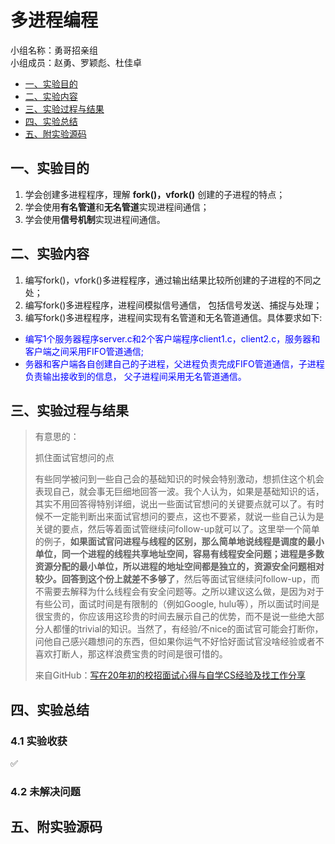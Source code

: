 # 多进程编程

小组名称：勇哥招亲组  
小组成员：赵勇、罗颖彪、杜佳卓

- [一、实验目的](#jump1)
- [二、实验内容](#jump2)
- [三、实验过程与结果](#jump3)
- [四、实验总结](#jump4)
- [五、附实验源码](#jump5)

## <span id="jump1">一、实验目的</span>
1. 学会创建多进程程序，理解 **fork()，vfork()** 创建的子进程的特点；
2. 学会使用**有名管道**和**无名管道**实现进程间通信；
3. 学会使用**信号机制**实现进程间通信。

## <span id="jump2">二、实验内容</span>

1. 编写fork()，vfork()多进程程序，通过输出结果比较所创建的子进程的不同之处；
2. 编写fork()多进程程序，进程间模拟信号通信， 包括信号发送、捕捉与处理；
3. 编写fork()多进程程序，进程间实现有名管道和无名管道通信。具体要求如下:
  * <font color='blue'>编写1个服务器程序server.c和2个客户端程序client1.c，client2.c，服务器和客户端之间采用FIFO管道通信;</font>
  * <font color='blue'>务器和客户端各自创建自己的子进程，父进程负责完成FIFO管道通信，子进程负责输出接收到的信息， 父子进程间采用无名管道通信。</font>

## <span id="jump3">三、实验过程与结果</span>


> 有意思的：
>
> 抓住面试官想问的点
>
> 有些同学被问到一些自己会的基础知识的时候会特别激动，想抓住这个机会表现自己，就会事无巨细地回答一波。我个人认为，如果是基础知识的话，其实不用回答得特别详细，说出一些面试官想问的关键要点就可以了。有时候不一定能判断出来面试官想问的要点，这也不要紧，就说一些自己认为是关键的要点，然后等着面试管继续问follow-up就可以了。这里举一个简单的例子，**如果面试官问进程与线程的区别，那么简单地说线程是调度的最小单位，同一个进程的线程共享地址空间，容易有线程安全问题；进程是多数资源分配的最小单位，所以进程的地址空间都是独立的，资源安全问题相对较少。回答到这个份上就差不多够了**，然后等面试官继续问follow-up，而不需要去解释为什么线程会有安全问题等。之所以建议这么做，是因为对于有些公司，面试时间是有限制的（例如Google, hulu等），所以面试时间是很宝贵的，你应该用这珍贵的时间去展示自己的优势，而不是说一些绝大部分人都懂的trivial的知识。当然了，有经验/不nice的面试官可能会打断你，问他自己感兴趣想问的东西，但如果你运气不好恰好面试官没啥经验或者不喜欢打断人，那这样浪费宝贵的时间是很可惜的。
>
> 来自GitHub：[写在20年初的校招面试心得与自学CS经验及找工作分享](https://github.com/conanhujinming/tips_for_interview/blob/master/README-zh_CN.md#编程部分心得)

## <span id="jump4">四、实验总结</span>

### 4.1 实验收获
✅
### 4.2 未解决问题

## <span id="jump5">五、附实验源码</span>
